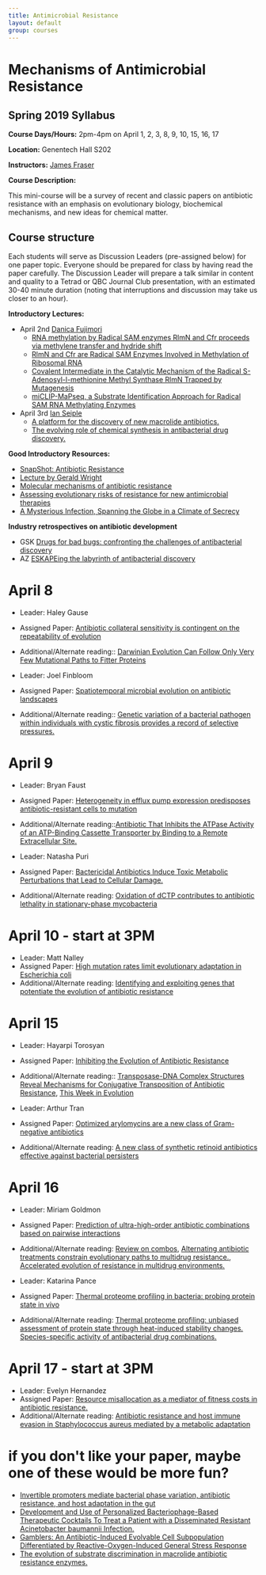 ```yaml
---
title: Antimicrobial Resistance
layout: default
group: courses
---
```


# Mechanisms of Antimicrobial Resistance

## Spring 2019 Syllabus

**Course Days/Hours:** 2pm-4pm on April 1, 2, 3, 8, 9, 10, 15, 16, 17

**Location:** Genentech Hall S202

**Instructors:** [James Fraser](mailto:jfraser@fraserlab.com)

**Course Description:**

This mini-course will be a survey of recent and classic papers on antibiotic resistance with an emphasis on evolutionary biology, biochemical mechanisms, and new ideas for chemical matter.

## Course structure

Each students will serve as Discussion Leaders (pre-assigned below) for one paper topic.  Everyone should be prepared for class by having read the paper carefully. The Discussion Leader will prepare a talk similar in content and quality to a Tetrad or QBC Journal Club presentation, with an estimated 30-40 minute duration (noting that interruptions and discussion may take us closer to an hour).

**Introductory Lectures:**
- April 2nd [Danica Fujimori](http://fujimorilab.ucsf.edu/)
  - [RNA methylation by Radical SAM enzymes RlmN and Cfr proceeds via methylene transfer and hydride shift](https://www.pnas.org/content/pnas/108/10/3930.full.pdf?with-ds=yes)
  - [RlmN and Cfr are Radical SAM Enzymes Involved in Methylation of Ribosomal RNA](https://www.ncbi.nlm.nih.gov/pmc/articles/PMC2859901/)
  - [Covalent Intermediate in the Catalytic Mechanism of the Radical S-Adenosyl-l-methionine Methyl Synthase RlmN Trapped by Mutagenesis](https://pubs.acs.org/doi/abs/10.1021/ja307855d?journalCode=jacsat)
  - [miCLIP-MaPseq, a Substrate Identification Approach for Radical SAM RNA Methylating Enzymes](https://pubs.acs.org/doi/10.1021/jacs.8b02618)
- April 3rd [Ian Seiple](http://seiplegroup.ucsf.edu/)
  - [A platform for the discovery of new macrolide antibiotics.](https://www.ncbi.nlm.nih.gov/pubmed/27193679)
  - [The evolving role of chemical synthesis in antibacterial drug discovery.](https://www.ncbi.nlm.nih.gov/pubmed/24990531)

**Good Introductory Resources:**

- [SnapShot: Antibiotic Resistance](https://www.cell.com/cell/pdf/S0092-8674(18)30162-4.pdf)
- [Lecture by Gerald Wright](https://www.youtube.com/watch?v=f_TL53iL7BA)
- [Molecular mechanisms of antibiotic resistance](https://www.nature.com/articles/nrmicro3380)
- [Assessing evolutionary risks of resistance for new antimicrobial therapies](https://www.nature.com/articles/s41559-019-0854-x)
 - [A Mysterious Infection, Spanning the Globe in a Climate of Secrecy](https://www.nytimes.com/2019/04/06/health/drug-resistant-candida-auris.html)

**Industry retrospectives on antibiotic development**

- GSK [Drugs for bad bugs: confronting the challenges of antibacterial discovery](https://www.nature.com/articles/nrd2201)
- AZ [ESKAPEing the labyrinth of antibacterial discovery](https://www.nature.com/articles/nrd4572)

# April 8

- Leader: Haley Gause
- Assigned Paper: [Antibiotic collateral sensitivity is contingent on the repeatability of evolution ](https://www.nature.com/articles/s41467-018-08098-6)
- Additional/Alternate reading:: [Darwinian Evolution Can Follow Only Very Few Mutational Paths to Fitter Proteins](http://science.sciencemag.org/content/312/5770/111)

- Leader: Joel Finbloom
- Assigned Paper: [Spatiotemporal microbial evolution on antibiotic landscapes](http://science.sciencemag.org/content/353/6304/1147)
- Additional/Alternate reading:: [Genetic variation of a bacterial pathogen within individuals with cystic fibrosis provides a record of selective pressures.](https://www.ncbi.nlm.nih.gov/pubmed/24316980)

# April 9

- Leader: Bryan Faust
- Assigned Paper: [Heterogeneity in efflux pump expression predisposes antibiotic-resistant cells to mutation](http://science.sciencemag.org/content/362/6415/686)
- Additional/Alternate reading::[Antibiotic That Inhibits the ATPase Activity of an ATP-Binding Cassette Transporter by Binding to a Remote Extracellular Site.](https://www.ncbi.nlm.nih.gov/pubmed/28727445?dopt=Abstract)

- Leader: Natasha Puri
- Assigned Paper: [Bactericidal Antibiotics Induce Toxic Metabolic Perturbations that Lead to Cellular Damage.](https://www.cell.com/cell-reports/fulltext/S2211-1247(15)01101-8)
- Additional/Alternate reading: [Oxidation of dCTP contributes to antibiotic lethality in stationary-phase mycobacteria](https://www.pnas.org/content/115/9/2210)

# April 10 - start at 3PM

- Leader: Matt Nalley
- Assigned Paper: [High mutation rates limit evolutionary adaptation in Escherichia coli](https://journals.plos.org/plosgenetics/article?id=10.1371/journal.pgen.1007324)
- Additional/Alternate reading: [Identifying and exploiting genes that potentiate the evolution of antibiotic resistance](https://www.nature.com/articles/s41559-018-0547-x)

# April 15

- Leader: Hayarpi Torosyan
- Assigned Paper: [Inhibiting the Evolution of Antibiotic Resistance](<https://www.cell.com/molecular-cell/fulltext/S1097-2765(18)30847-5>)
- Additional/Alternate reading:: [Transposase-DNA Complex Structures Reveal Mechanisms for Conjugative Transposition of Antibiotic Resistance](<https://www.cell.com/cell/fulltext/S0092-8674(18)30176-4>), [This Week in Evolution](http://www.microbe.tv/twievo/twievo-38/)

- Leader: Arthur Tran
- Assigned Paper: [Optimized arylomycins are a new class of Gram-negative antibiotics](https://www.nature.com/articles/s41586-018-0483-6)
- Additional/Alternate reading: [A new class of synthetic retinoid antibiotics effective against bacterial persisters](https://www.nature.com/articles/nature26157)

# April 16

- Leader: Miriam Goldmon
- Assigned Paper: [Prediction of ultra-high-order antibiotic combinations based on pairwise interactions](https://journals.plos.org/ploscompbiol/article?id=10.1371/journal.pcbi.1006774)
- Additional/Alternate reading: [Review on combos](https://www.nature.com/articles/s41579-018-0141-x), [Alternating antibiotic treatments constrain evolutionary paths to multidrug resistance.](https://www.ncbi.nlm.nih.gov/pubmed/25246554), [Accelerated evolution of resistance in multidrug environments.](https://www.ncbi.nlm.nih.gov/pubmed/18779569)

- Leader: Katarina Pance
- Assigned Paper: [Thermal proteome profiling in bacteria: probing protein state in vivo](http://msb.embopress.org/content/14/7/e8242)
- Additional/Alternate reading: [Thermal proteome profiling: unbiased assessment of protein state through heat-induced stability changes.](https://www.ncbi.nlm.nih.gov/pubmed/28652855) [Species-specific activity of antibacterial drug combinations.](https://www.ncbi.nlm.nih.gov/pubmed/29973719)

# April 17 - start at 3PM

- Leader: Evelyn Hernandez
- Assigned Paper: [Resource misallocation as a mediator of fitness costs in antibiotic resistance.](https://www.biorxiv.org/content/biorxiv/early/2018/10/30/456434.full.pdf)
- Additional/Alternate reading: [Antibiotic resistance and host immune evasion in Staphylococcus aureus mediated by a metabolic adaptation](https://www.pnas.org/content/116/9/3722)

# if you don't like your paper, maybe one of these would be more fun?
- [Invertible promoters mediate bacterial phase variation, antibiotic resistance, and host adaptation in the gut](http://science.sciencemag.org/content/363/6423/181.full)
- [Development and Use of Personalized Bacteriophage-Based Therapeutic Cocktails To Treat a Patient with a Disseminated Resistant Acinetobacter baumannii Infection.](https://www.ncbi.nlm.nih.gov/pubmed/28807909)
- [Gamblers: An Antibiotic-Induced Evolvable Cell Subpopulation Differentiated by Reactive-Oxygen-Induced General Stress Response](https://www.sciencedirect.com/science/article/pii/S1097276519301480)
- [The evolution of substrate discrimination in macrolide antibiotic resistance enzymes.](https://www.ncbi.nlm.nih.gov/pubmed/29317655)
